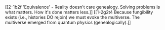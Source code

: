 [[2-1b2f 'Equivalence' - Reality doesn't care genealogy. Solving problems is what matters. How it's done matters less.]]
[[1-2g2t4 Because fungibility exists (i.e., histories DO rejoin) we must evoke the multiverse. The multiverse emerged from quantum physics (genealogically).]]

